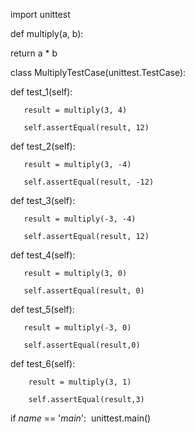 import unittest

def multiply(a, b):

   return a * b




class MultiplyTestCase(unittest.TestCase):

   def test_1(self):

       result = multiply(3, 4)

       self.assertEqual(result, 12)

   def test_2(self):

       result = multiply(3, -4)

       self.assertEqual(result, -12)

   def test_3(self):

       result = multiply(-3, -4)

       self.assertEqual(result, 12)
       
   def test_4(self):

       result = multiply(3, 0)

       self.assertEqual(result, 0)


   def test_5(self):

       result = multiply(-3, 0)

       self.assertEqual(result,0)
       
   def test_6(self):

        result = multiply(3, 1)

        self.assertEqual(result,3)
       
       
    

       
if _name_ == '_main_':
    unittest.main()
